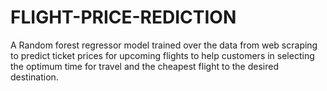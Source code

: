 # FLIGHT-PRICE-REDICTION

A Random forest regressor model trained over the data from web scraping to predict ticket prices for upcoming flights to help customers in selecting the optimum time for travel and the cheapest flight to the desired destination.
